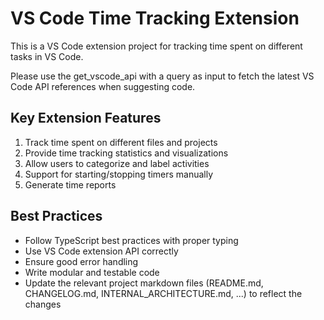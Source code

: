 <!-- Use this file to provide workspace-specific custom instructions to Copilot. For more details, visit https://code.visualstudio.com/docs/copilot/copilot-customization#_use-a-githubcopilotinstructionsmd-file -->

# VS Code Time Tracking Extension

This is a VS Code extension project for tracking time spent on different tasks in VS Code.

Please use the get_vscode_api with a query as input to fetch the latest VS Code API references when suggesting code.

## Key Extension Features

1. Track time spent on different files and projects
2. Provide time tracking statistics and visualizations
3. Allow users to categorize and label activities
4. Support for starting/stopping timers manually
5. Generate time reports

## Best Practices

- Follow TypeScript best practices with proper typing
- Use VS Code extension API correctly
- Ensure good error handling
- Write modular and testable code
- Update the relevant project markdown files (README.md, CHANGELOG.md, INTERNAL_ARCHITECTURE.md, ...) to reflect the changes